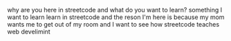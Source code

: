 why are you here in streetcode and what do you want to learn?
something I want to learn learn in streetcode and the reson I'm here is because my mom wants me to get out of my room and I want to see how streetcode teaches web develimint 
